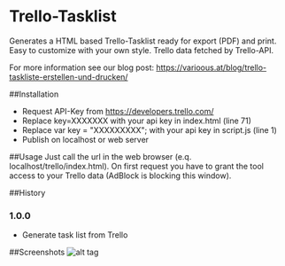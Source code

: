 # Trello-Tasklist
Generates a HTML based Trello-Tasklist ready for export (PDF) and print. Easy to customize with your own style. Trello data fetched by Trello-API.

For more information see our blog post: https://varioous.at/blog/trello-taskliste-erstellen-und-drucken/

##Installation
- Request API-Key from https://developers.trello.com/
- Replace key=XXXXXXX with your api key in index.html (line 71)
- Replace var key = "XXXXXXXXX"; with your api key in script.js (line 1)
- Publish on localhost or web server

##Usage
Just call the url in the web browser (e.q. localhost/trello/index.html). On first request you have to grant the tool access to your Trello data (AdBlock is blocking this window).

##History

### 1.0.0
* Generate task list from Trello

##Screenshots
![alt tag](https://varioous.at/wp-content/uploads/2016/01/trello-result.jpg)

